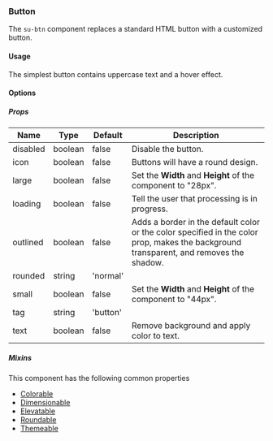 ### Button

The `su-btn` component replaces a standard HTML button with a customized button.

<su-divider class="mb-8" />

#### Usage

The simplest button contains uppercase text and a hover effect.

<sample />

#### Options

##### Props

|Name|Type|Default|Description|
|----|----|-------|-----------|
|disabled|boolean|false|Disable the button. |
|icon|boolean|false|Buttons will have a round design. |
|large|boolean|false|Set the **Width** and **Height** of the component to "28px". |
|loading|boolean|false|Tell the user that processing is in progress. |
|outlined|boolean|false|Adds a border in the default color or the color specified in the color prop, makes the background transparent, and removes the shadow. |
|rounded|string|'normal'||
|small|boolean|false|Set the **Width** and **Height** of the component to "44px". |
|tag|string|'button'||
|text|boolean|false|Remove background and apply color to text. ||

##### Mixins

This component has the following common properties

- [Colorable](/internals/mixins#Colorable)
- [Dimensionable](/internals/mixins#Dimensionable)
- [Elevatable](/internals/mixins#Elevatable)
- [Roundable](/internals/mixins#Roundable)
- [Themeable](/internals/mixins#Themeable)